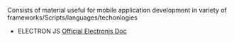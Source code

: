 Consists of material useful for mobile application development in variety of frameworks/Scripts/languages/techonlogies
* ELECTRON JS [Official Electronjs Doc](https://www.electronjs.org/docs)
